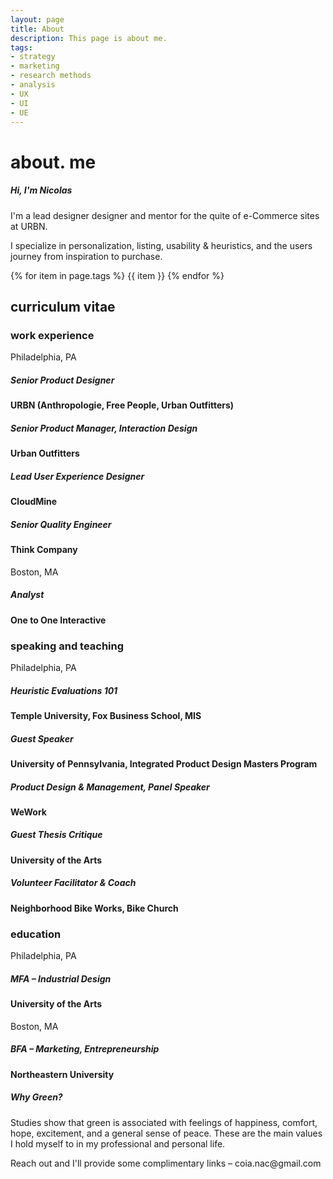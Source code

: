 ```yaml
---
layout: page
title: About
description: This page is about me.
tags:
- strategy
- marketing
- research methods
- analysis
- UX
- UI
- UE
---
```

<div class="w3-row">
  <h1> about. me</h1>
</div>

<div class="w3-row block-head">
<div class="w3-col w3-container m2 l3">
  </div>
  <div class="w3-col w3-container m8 l6">
    <h5>Hi, I'm Nicolas</h5>
    <p>I'm a lead designer designer and mentor for the quite of e-Commerce sites at URBN.</p>
    <p>I specialize in personalization, listing, usability & heuristics, and the users journey from inspiration to purchase.</p>
  </div>
  <div class="w3-col w3-container m2 l3">
  </div>
</div>

<div class="w3-row">
<div class="w3-col w3-container m2 l3">
  </div>
  <div class="w3-col w3-container m8 l6">
    {% for item in page.tags %}
      <pill>{{ item }}</pill>
    {% endfor %}
  </div>
  <div class="w3-col w3-container m2 l3">
  </div>
</div>

<div class="w3-row">
<div class="w3-col w3-container m2 l3">
  </div>
  <div class="w3-col w3-container m8 l6">
    <h2>curriculum vitae</h2>
    <h3>work experience</h3>
    <label-2>Philadelphia, PA</label-2>
    <h5>Senior Product Designer</h5><h4> URBN (Anthropologie, Free People, Urban Outfitters)</h4>
    <h5>Senior Product Manager, Interaction Design</h5><h4> Urban Outfitters</h4>
    <h5>Lead User Experience Designer</h5><h4> CloudMine</h4>
    <h5>Senior Quality Engineer</h5><h4> Think Company</h4>
    <label-2>Boston, MA</label-2>
    <h5>Analyst</h5><h4> One to One Interactive</h4>
    <h3>speaking and teaching</h3>
    <label-2>Philadelphia, PA</label-2>
    <h5>Heuristic Evaluations 101</h5><h4> Temple University, Fox Business School, MIS</h4>
    <h5>Guest Speaker</h5><h4> University of Pennsylvania, Integrated Product Design Masters Program</h4>
    <h5>Product Design & Management, Panel Speaker</h5><h4> WeWork</h4>
    <h5>Guest Thesis Critique</h5><h4> University of the Arts</h4>
    <h5>Volunteer Facilitator & Coach</h5><h4> Neighborhood Bike Works, Bike Church</h4>
    <h3>education</h3>
    <label-2>Philadelphia, PA</label-2>
    <h5>MFA – Industrial Design</h5><h4> University of the Arts</h4>
    <label-2>Boston, MA</label-2>
    <h5>BFA – Marketing, Entrepreneurship</h5><h4> Northeastern University</h4>
  </div>
  <div class="w3-col w3-container m2 l3">
  </div>
</div>
  
<div class="w3-row block">
<div class="w3-col w3-container m2 l3">
  </div>
  <div class="w3-col w3-container m8 l6">
    <h5>Why Green?</h5>
    <p>Studies show that green is associated with feelings of happiness, comfort, hope, excitement, and a general sense of peace. These are the main values I hold myself to in my professional and personal life.</p>
    <p>Reach out and I'll provide some complimentary links – coia.nac@gmail.com</p>
  </div>
  <div class="w3-col w3-container m2 l3">
  </div>
</div>
